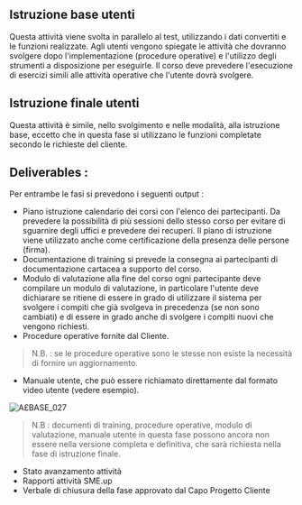 ## Istruzione base utenti
Questa attività viene svolta in parallelo al test, utilizzando i dati convertiti e le funzioni realizzate.
Agli utenti vengono spiegate le attività che dovranno svolgere dopo l'implementazione (procedure operative) e l'utilizzo degli strumenti a disposizione per eseguirle.
Il corso deve prevedere l'esecuzione di esercizi simili alle attività operative che l'utente dovrà svolgere.

## Istruzione finale utenti
Questa attività è simile, nello svolgimento e nelle modalità, alla istruzione base, eccetto che in questa fase si utilizzano le funzioni completate secondo le richieste del cliente.

## Deliverables : 
Per entrambe le fasi si prevedono i seguenti output : 

- Piano istruzione
calendario dei corsi con l'elenco dei partecipanti. Da prevedere la possibilità di più sessioni dello stesso corso per evitare di sguarnire degli uffici e prevedere dei recuperi.
Il piano di istruzione viene utilizzato anche come certificazione della presenza delle persone (firma).
- Documentazione di training
si prevede la consegna ai partecipanti di documentazione cartacea a supporto del corso.
- Modulo di valutazione
alla fine del corso ogni partecipante deve compilare un modulo di valutazione, in particolare l'utente deve dichiarare se ritiene di essere in grado di utilizzare il sistema per svolgere i compiti che già svolgeva in precedenza (se non sono cambiati) e di essere in grado anche di svolgere i compiti nuovi che vengono richiesti.
- Procedure operative
fornite dal Cliente.

>N.B. :  se le procedure operative sono le stesse non esiste la necessità di fornire un aggiornamento.

- Manuale utente, che può essere richiamato direttamente dal formato video utente (vedere esempio).

![A£BASE_027](http://doc.smeup.com/immagini/A£BASE_P0I/AXBASE_027.png)
>N.B :  documenti di training, procedure operative, modulo di valutazione, manuale utente in questa fase possono ancora non essere nella versione completa e definitiva, che sarà richiesta nella fase di istruzione finale.

- Stato avanzamento attività
- Rapporti attività SME.up
- Verbale di chiusura della fase approvato dal Capo Progetto Cliente

